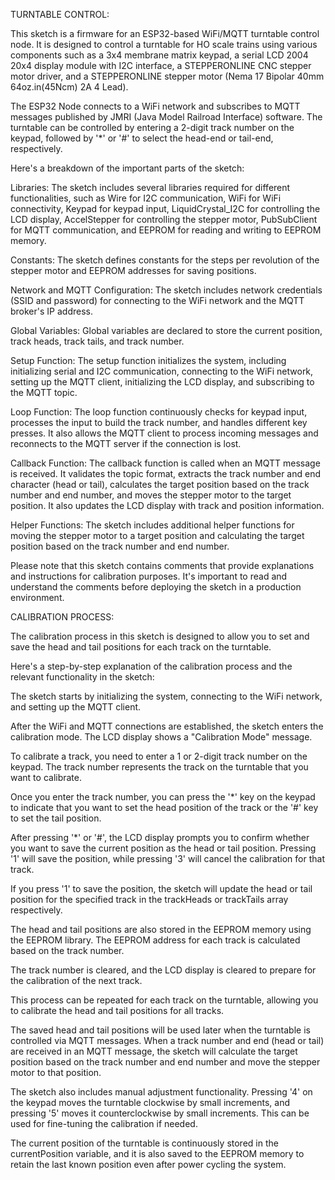 TURNTABLE CONTROL:

This sketch is a firmware for an ESP32-based WiFi/MQTT turntable control node. It is designed to control a turntable for HO scale trains using various components such as a 3x4 membrane matrix keypad, a serial LCD 2004 20x4 display module with I2C interface, a STEPPERONLINE CNC stepper motor driver, and a STEPPERONLINE stepper motor (Nema 17 Bipolar 40mm 64oz.in(45Ncm) 2A 4 Lead).

The ESP32 Node connects to a WiFi network and subscribes to MQTT messages published by JMRI (Java Model Railroad Interface) software. The turntable can be controlled by entering a 2-digit track number on the keypad, followed by '*' or '#' to select the head-end or tail-end, respectively.

Here's a breakdown of the important parts of the sketch:

Libraries: The sketch includes several libraries required for different functionalities, such as Wire for I2C communication, WiFi for WiFi connectivity, Keypad for keypad input, LiquidCrystal_I2C for controlling the LCD display, AccelStepper for controlling the stepper motor, PubSubClient for MQTT communication, and EEPROM for reading and writing to EEPROM memory.

Constants: The sketch defines constants for the steps per revolution of the stepper motor and EEPROM addresses for saving positions.

Network and MQTT Configuration: The sketch includes network credentials (SSID and password) for connecting to the WiFi network and the MQTT broker's IP address.

Global Variables: Global variables are declared to store the current position, track heads, track tails, and track number.

Setup Function: The setup function initializes the system, including initializing serial and I2C communication, connecting to the WiFi network, setting up the MQTT client, initializing the LCD display, and subscribing to the MQTT topic.

Loop Function: The loop function continuously checks for keypad input, processes the input to build the track number, and handles different key presses. It also allows the MQTT client to process incoming messages and reconnects to the MQTT server if the connection is lost.

Callback Function: The callback function is called when an MQTT message is received. It validates the topic format, extracts the track number and end character (head or tail), calculates the target position based on the track number and end number, and moves the stepper motor to the target position. It also updates the LCD display with track and position information.

Helper Functions: The sketch includes additional helper functions for moving the stepper motor to a target position and calculating the target position based on the track number and end number.

Please note that this sketch contains comments that provide explanations and instructions for calibration purposes. It's important to read and understand the comments before deploying the sketch in a production environment.

CALIBRATION PROCESS:

The calibration process in this sketch is designed to allow you to set and save the head and tail positions for each track on
the turntable.

Here's a step-by-step explanation of the calibration process and the relevant functionality in the sketch:

The sketch starts by initializing the system, connecting to the WiFi network, and setting up the MQTT client.

After the WiFi and MQTT connections are established, the sketch enters the calibration mode. The LCD display shows a "Calibration Mode"
message.

To calibrate a track, you need to enter a 1 or 2-digit track number on the keypad. The track number represents the track on the turntable that
you want to calibrate.

Once you enter the track number, you can press the '*' key on the keypad to indicate that you want to set the head position of the track
or the '#' key to set the tail position.

After pressing '*' or '#', the LCD display prompts you to confirm whether you want to save the current position as the head or tail position.
Pressing '1' will save the position, while pressing '3' will cancel the calibration for that track.

If you press '1' to save the position, the sketch will update the head or tail position for the specified track in the trackHeads or trackTails
array respectively.

The head and tail positions are also stored in the EEPROM memory using the EEPROM library. The EEPROM address for each track is calculated
based on the track number.

The track number is cleared, and the LCD display is cleared to prepare for the calibration of the next track.

This process can be repeated for each track on the turntable, allowing you to calibrate the head and tail positions for all tracks.

The saved head and tail positions will be used later when the turntable is controlled via MQTT messages. When a track number and
end (head or tail) are received in an MQTT message, the sketch will calculate the target position based on the track number and end
number and move the stepper motor to that position.

The sketch also includes manual adjustment functionality. Pressing '4' on the keypad moves the turntable clockwise by small increments,
and pressing '5' moves it counterclockwise by small increments. This can be used for fine-tuning the calibration if needed.

The current position of the turntable is continuously stored in the currentPosition variable, and it is also saved to the EEPROM memory
to retain the last known position even after power cycling the system.

